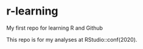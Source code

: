 # r-learning
My first repo for learning R and Github

This repo is for my analyses at RStudio::conf(2020). 
